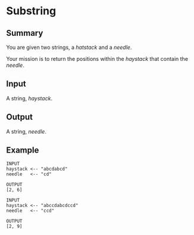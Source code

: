 # Substring

## Summary

You are given two strings, a _hatstack_ and a _needle_.

Your mission is to return the positions within the _haystack_ that contain the _needle_.

## Input

A string, _haystack_.

## Output

A string, _needle_.

## Example

```
INPUT
haystack <-- "abcdabcd"
needle   <-- "cd"

OUTPUT
[2, 6]
```

```
INPUT
haystack <-- "abccdabcdccd"
needle   <-- "ccd"

OUTPUT
[2, 9]
```
